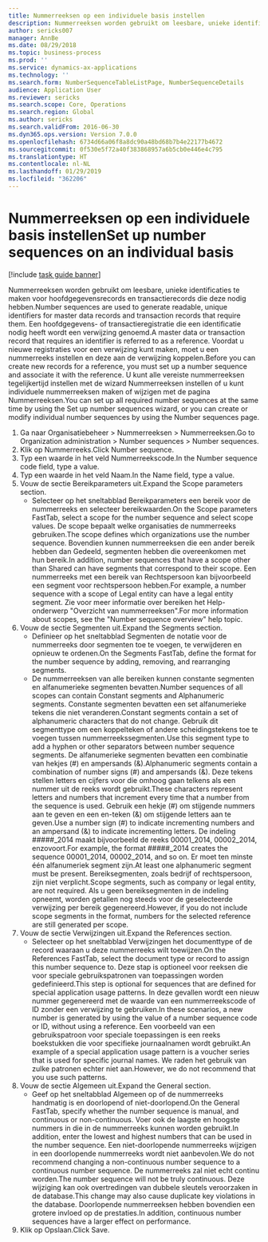 ```yaml
---
title: Nummerreeksen op een individuele basis instellen
description: Nummerreeksen worden gebruikt om leesbare, unieke identificaties te maken voor hoofdgegevensrecords en transactierecords die deze nodig hebben.
author: sericks007
manager: AnnBe
ms.date: 08/29/2018
ms.topic: business-process
ms.prod: ''
ms.service: dynamics-ax-applications
ms.technology: ''
ms.search.form: NumberSequenceTableListPage, NumberSequenceDetails
audience: Application User
ms.reviewer: sericks
ms.search.scope: Core, Operations
ms.search.region: Global
ms.author: sericks
ms.search.validFrom: 2016-06-30
ms.dyn365.ops.version: Version 7.0.0
ms.openlocfilehash: 6734d66a06f8a8dc90a48bd68b7b4e22177b4672
ms.sourcegitcommit: 0f530e5f72a40f383868957a6b5cb0e446e4c795
ms.translationtype: HT
ms.contentlocale: nl-NL
ms.lasthandoff: 01/29/2019
ms.locfileid: "362206"
---
```

# <a name="set-up-number-sequences-on-an-individual-basis"></a><span data-ttu-id="c2874-103">Nummerreeksen op een individuele basis instellen</span><span class="sxs-lookup"><span data-stu-id="c2874-103">Set up number sequences on an individual basis</span></span>

[!include [task guide banner](../../includes/task-guide-banner.md)]

<span data-ttu-id="c2874-104">Nummerreeksen worden gebruikt om leesbare, unieke identificaties te maken voor hoofdgegevensrecords en transactierecords die deze nodig hebben.</span><span class="sxs-lookup"><span data-stu-id="c2874-104">Number sequences are used to generate readable, unique identifiers for master data records and transaction records that require them.</span></span> <span data-ttu-id="c2874-105">Een hoofdgegevens- of transactieregistratie die een identificatie nodig heeft wordt een verwijzing genoemd.</span><span class="sxs-lookup"><span data-stu-id="c2874-105">A master data or transaction record that requires an identifier is referred to as a reference.</span></span> <span data-ttu-id="c2874-106">Voordat u nieuwe registraties voor een verwijzing kunt maken, moet u een nummerreeks instellen en deze aan de verwijzing koppelen.</span><span class="sxs-lookup"><span data-stu-id="c2874-106">Before you can create new records for a reference, you must set up a number sequence and associate it with the reference.</span></span> <span data-ttu-id="c2874-107">U kunt alle vereiste nummerreeksen tegelijkertijd instellen met de wizard Nummerreeksen instellen of u kunt individuele nummerreeksen maken of wijzigen met de pagina Nummerreeksen.</span><span class="sxs-lookup"><span data-stu-id="c2874-107">You can set up all required number sequences at the same time by using the Set up number sequences wizard, or you can create or modify individual number sequences by using the Number sequences page.</span></span>

1. <span data-ttu-id="c2874-108">Ga naar Organisatiebeheer > Nummerreeksen > Nummerreeksen.</span><span class="sxs-lookup"><span data-stu-id="c2874-108">Go to Organization administration > Number sequences > Number sequences.</span></span>
2. <span data-ttu-id="c2874-109">Klik op Nummerreeks.</span><span class="sxs-lookup"><span data-stu-id="c2874-109">Click Number sequence.</span></span>
3. <span data-ttu-id="c2874-110">Typ een waarde in het veld Nummerreekscode.</span><span class="sxs-lookup"><span data-stu-id="c2874-110">In the Number sequence code field, type a value.</span></span>
4. <span data-ttu-id="c2874-111">Typ een waarde in het veld Naam.</span><span class="sxs-lookup"><span data-stu-id="c2874-111">In the Name field, type a value.</span></span>
5. <span data-ttu-id="c2874-112">Vouw de sectie Bereikparameters uit.</span><span class="sxs-lookup"><span data-stu-id="c2874-112">Expand the Scope parameters section.</span></span>
    * <span data-ttu-id="c2874-113">Selecteer op het sneltabblad Bereikparameters een bereik voor de nummerreeks en selecteer bereikwaarden.</span><span class="sxs-lookup"><span data-stu-id="c2874-113">On the Scope parameters FastTab, select a scope for the number sequence and select scope values.</span></span>     <span data-ttu-id="c2874-114">De scope bepaalt welke organisaties de nummerreeks gebruiken.</span><span class="sxs-lookup"><span data-stu-id="c2874-114">The scope defines which organizations use the number sequence.</span></span> <span data-ttu-id="c2874-115">Bovendien kunnen nummerreeksen die een ander bereik hebben dan Gedeeld, segmenten hebben die overeenkomen met hun bereik.</span><span class="sxs-lookup"><span data-stu-id="c2874-115">In addition, number sequences that have a scope other than Shared can have segments that correspond to their scope.</span></span> <span data-ttu-id="c2874-116">Een nummerreeks met een bereik van Rechtspersoon kan bijvoorbeeld een segment voor rechtspersoon hebben.</span><span class="sxs-lookup"><span data-stu-id="c2874-116">For example, a number sequence with a scope of Legal entity can have a legal entity segment.</span></span> <span data-ttu-id="c2874-117">Zie voor meer informatie over bereiken het Help-onderwerp "Overzicht van nummerreeksen".</span><span class="sxs-lookup"><span data-stu-id="c2874-117">For more information about scopes, see the "Number sequence overview" help topic.</span></span>  
6. <span data-ttu-id="c2874-118">Vouw de sectie Segmenten uit.</span><span class="sxs-lookup"><span data-stu-id="c2874-118">Expand the Segments section.</span></span>
    * <span data-ttu-id="c2874-119">Definieer op het sneltabblad Segmenten de notatie voor de nummerreeks door segmenten toe te voegen, te verwijderen en opnieuw te ordenen.</span><span class="sxs-lookup"><span data-stu-id="c2874-119">On the Segments FastTab, define the format for the number sequence by adding, removing, and rearranging segments.</span></span>  
    * <span data-ttu-id="c2874-120">De nummerreeksen van alle bereiken kunnen constante segmenten en alfanumerieke segmenten bevatten.</span><span class="sxs-lookup"><span data-stu-id="c2874-120">Number sequences of all scopes can contain Constant segments and Alphanumeric segments.</span></span> <span data-ttu-id="c2874-121">Constante segmenten bevatten een set alfanumerieke tekens die niet veranderen.</span><span class="sxs-lookup"><span data-stu-id="c2874-121">Constant segments contain a set of alphanumeric characters that do not change.</span></span> <span data-ttu-id="c2874-122">Gebruik dit segmenttype om een koppelteken of andere scheidingstekens toe te voegen tussen nummerreekssegmenten.</span><span class="sxs-lookup"><span data-stu-id="c2874-122">Use this segment type to add a hyphen or other separators between number sequence segments.</span></span> <span data-ttu-id="c2874-123">De alfanumerieke segmenten bevatten een combinatie van hekjes (#) en ampersands (&).</span><span class="sxs-lookup"><span data-stu-id="c2874-123">Alphanumeric segments contain a combination of number signs (#) and ampersands (&).</span></span> <span data-ttu-id="c2874-124">Deze tekens stellen letters en cijfers voor die omhoog gaan telkens als een nummer uit de reeks wordt gebruikt.</span><span class="sxs-lookup"><span data-stu-id="c2874-124">These characters represent letters and numbers that increment every time that a number from the sequence is used.</span></span> <span data-ttu-id="c2874-125">Gebruik een hekje (#) om stijgende nummers aan te geven en een en-teken (&) om stijgende letters aan te geven.</span><span class="sxs-lookup"><span data-stu-id="c2874-125">Use a number sign (#) to indicate incrementing numbers and an ampersand (&) to indicate incrementing letters.</span></span> <span data-ttu-id="c2874-126">De indeling #####_2014 maakt bijvoorbeeld de reeks 00001_2014, 00002_2014, enzovoort.</span><span class="sxs-lookup"><span data-stu-id="c2874-126">For example, the format #####_2014 creates the sequence 00001_2014, 00002_2014, and so on.</span></span>     <span data-ttu-id="c2874-127">Er moet ten minste één alfanumeriek segment zijn.</span><span class="sxs-lookup"><span data-stu-id="c2874-127">At least one alphanumeric segment must be present.</span></span> <span data-ttu-id="c2874-128">Bereiksegmenten, zoals bedrijf of rechtspersoon, zijn niet verplicht.</span><span class="sxs-lookup"><span data-stu-id="c2874-128">Scope segments, such as company or legal entity, are not required.</span></span> <span data-ttu-id="c2874-129">Als u geen bereiksegmenten in de indeling opneemt, worden getallen nog steeds voor de geselecteerde verwijzing per bereik gegenereerd.</span><span class="sxs-lookup"><span data-stu-id="c2874-129">However, if you do not include scope segments in the format, numbers for the selected reference are still generated per scope.</span></span>  
7. <span data-ttu-id="c2874-130">Vouw de sectie Verwijzingen uit.</span><span class="sxs-lookup"><span data-stu-id="c2874-130">Expand the References section.</span></span>
    * <span data-ttu-id="c2874-131">Selecteer op het sneltabblad Verwijzingen het documenttype of de record waaraan u deze nummerreeks wilt toewijzen.</span><span class="sxs-lookup"><span data-stu-id="c2874-131">On the References FastTab, select the document type or record to assign this number sequence to.</span></span>     <span data-ttu-id="c2874-132">Deze stap is optioneel voor reeksen die voor speciale gebruikspatronen van toepassingen worden gedefinieerd.</span><span class="sxs-lookup"><span data-stu-id="c2874-132">This step is optional for sequences that are defined for special application usage patterns.</span></span> <span data-ttu-id="c2874-133">In deze gevallen wordt een nieuw nummer gegenereerd met de waarde van een nummerreekscode of ID zonder een verwijzing te gebruiken.</span><span class="sxs-lookup"><span data-stu-id="c2874-133">In these scenarios, a new number is generated by using the value of a number sequence code or ID, without using a reference.</span></span> <span data-ttu-id="c2874-134">Een voorbeeld van een gebruikspatroon voor speciale toepassingen is een reeks boekstukken die voor specifieke journaalnamen wordt gebruikt.</span><span class="sxs-lookup"><span data-stu-id="c2874-134">An example of a special application usage pattern is a voucher series that is used for specific journal names.</span></span> <span data-ttu-id="c2874-135">We raden het gebruik van zulke patronen echter niet aan.</span><span class="sxs-lookup"><span data-stu-id="c2874-135">However, we do not recommend that you use such patterns.</span></span>  
8. <span data-ttu-id="c2874-136">Vouw de sectie Algemeen uit.</span><span class="sxs-lookup"><span data-stu-id="c2874-136">Expand the General section.</span></span>
    * <span data-ttu-id="c2874-137">Geef op het sneltabblad Algemeen op of de nummerreeks handmatig is en doorlopend of niet-doorlopend.</span><span class="sxs-lookup"><span data-stu-id="c2874-137">On the General FastTab, specify whether the number sequence is manual, and continuous or non-continuous.</span></span> <span data-ttu-id="c2874-138">Voer ook de laagste en hoogste nummers in die in de nummerreeks kunnen worden gebruikt.</span><span class="sxs-lookup"><span data-stu-id="c2874-138">In addition, enter the lowest and highest numbers that can be used in the number sequence.</span></span>     <span data-ttu-id="c2874-139">Een niet-doorlopende nummerreeks wijzigen in een doorlopende nummerreeks wordt niet aanbevolen.</span><span class="sxs-lookup"><span data-stu-id="c2874-139">We do not recommend changing a non-continuous number sequence to a continuous number sequence.</span></span> <span data-ttu-id="c2874-140">De nummerreeks zal niet echt continu worden.</span><span class="sxs-lookup"><span data-stu-id="c2874-140">The number sequence will not be truly continuous.</span></span> <span data-ttu-id="c2874-141">Deze wijziging kan ook overtredingen van dubbele sleutels veroorzaken in de database.</span><span class="sxs-lookup"><span data-stu-id="c2874-141">This change may also cause duplicate key violations in the database.</span></span> <span data-ttu-id="c2874-142">Doorlopende nummerreeksen hebben bovendien een grotere invloed op de prestaties.</span><span class="sxs-lookup"><span data-stu-id="c2874-142">In addition, continuous number sequences have a larger effect on performance.</span></span>   
9. <span data-ttu-id="c2874-143">Klik op Opslaan.</span><span class="sxs-lookup"><span data-stu-id="c2874-143">Click Save.</span></span>

